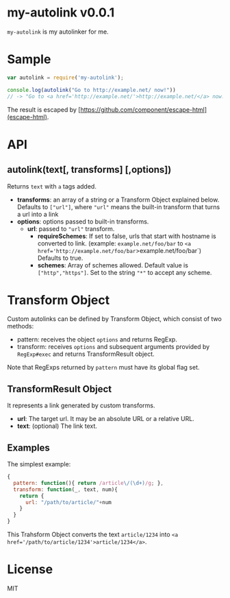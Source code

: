 # my-autolink v0.0.1

`my-autolink` is my autolinker for me.

# Sample
```js
var autolink = require('my-autolink');

console.log(autolink("Go to http://example.net/ now!"))
// -> "Go to <a href='http://example.net/'>http://example.net/</a> now!"
```

The result is escaped by [https://github.com/component/escape-html](escape-html).

# API
## autolink(text[, transforms] [,options])

Returns `text` with `a` tags added.

* **transforms**: an array of a string or a Transform Object explained below. Defaults to `["url"]`, where `"url"` means the built-in transform that turns a url into a link
* **options**: options passed to built-in transforms.
    * **url**: passed to `"url"` transform.
        * **requireSchemes**: If set to false, urls that start with hostname is converted to link. (example: `example.net/foo/bar` to `<a href='http://example.net/foo/bar`>example.net/foo/bar</a>`) Defaults to true.
        * **schemes**: Array of schemes allowed. Default value is `["http","https"]`. Set to the string `"*"` to accept any scheme.

# Transform Object
Custom autolinks can be defined by Transform Object, which consist of two methods:
* pattern: receives the object `options` and returns RegExp.
* transform: receives `options` and subsequent arguments provided by `RegExp#exec` and returns TransformResult object.

Note that RegExps returned by `pattern` must have its global flag set.

## TransformResult Object
It represents a link generated by custom transforms.

* **url**: The target url. It may be an absolute URL or a relative URL.
* **text**: (optional) The link text.

## Examples
The simplest example:

```js
{
  pattern: function(){ return /article\/(\d+)/g; },
  transform: function(_, text, num){
    return {
      url: "/path/to/article/"+num
    }
  }
}
```

This Trahsform Object converts the text `article/1234` into `<a href='/path/to/article/1234'>article/1234</a>`.

# License
MIT
